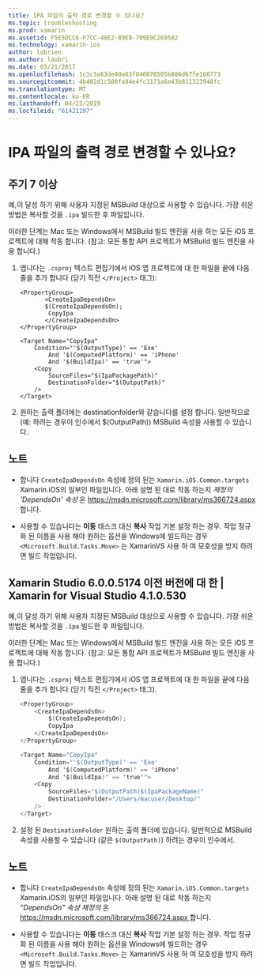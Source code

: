 ```yaml
---
title: IPA 파일의 출력 경로 변경할 수 있나요?
ms.topic: troubleshooting
ms.prod: xamarin
ms.assetid: F5E5DCC6-F7CC-48E2-89E8-709E9C269502
ms.technology: xamarin-ios
author: lobrien
ms.author: laobri
ms.date: 03/21/2017
ms.openlocfilehash: 1c3c3a63de40a63f040870505b086d67fe160773
ms.sourcegitcommit: 4b402d1c508fa84e4fc3171a6e43b811323948fc
ms.translationtype: MT
ms.contentlocale: ko-KR
ms.lasthandoff: 04/23/2019
ms.locfileid: "61421197"
---
```

# <a name="can-i-change-the-output-path-of-the-ipa-file"></a>IPA 파일의 출력 경로 변경할 수 있나요?

## <a name="for-cycle-7-and-higher"></a>주기 7 이상
예,이 달성 하기 위해 사용자 지정된 MSBuild 대상으로 사용할 수 있습니다. 가장 쉬운 방법은 복사할 것을 `.ipa` 빌드한 후 파일입니다.

이러한 단계는 Mac 또는 Windows에서 MSBuild 빌드 엔진을 사용 하는 모든 iOS 프로젝트에 대해 작동 합니다. (참고: 모든 통합 API 프로젝트가 MSBuild 빌드 엔진을 사용 합니다.)

1. 엽니다는 `.csproj` 텍스트 편집기에서 iOS 앱 프로젝트에 대 한 파일을 끝에 다음 줄을 추가 합니다 (닫기 직전 `</Project>` 태그):
    
    ```
    <PropertyGroup>
           <CreateIpaDependsOn>
           $(CreateIpaDependsOn);
            CopyIpa
           </CreateIpaDependsOn>
    </PropertyGroup>
    
    <Target Name="CopyIpa"
        Condition="'$(OutputType)' == 'Exe'
            And '$(ComputedPlatform)' == 'iPhone'
            And '$(BuildIpa)' == 'true'">
        <Copy
            SourceFiles="$(IpaPackagePath)"
            DestinationFolder="$(OutputPath)"
        />
    </Target>
    ```

2. 원하는 출력 폴더에는 destinationfolder와 같습니다를 설정 합니다. 일반적으로 (예: 하려는 경우이 인수에서 $(OutputPath)) MSBuild 속성을 사용할 수 있습니다.

## <a name="notes"></a>노트
- 합니다 `CreateIpaDependsOn` 속성에 정의 된는 `Xamarin.iOS.Common.targets` Xamarin.iOS의 일부인 파일입니다. 아래 설명 된 대로 작동 하는지 *재정의 'DependsOn' 속성* 온 [ https://msdn.microsoft.com/library/ms366724.aspx ](https://msdn.microsoft.com/library/ms366724.aspx)합니다.

- 사용할 수 있습니다는 **이동** 태스크 대신 **복사** 작업 기본 설정 하는 경우. 작업 정규화 된 이름을 사용 해야 원하는 옵션을 Windows에 빌드하는 경우 `<Microsoft.Build.Tasks.Move>` 는 XamarinVS 사용 하 여 모호성을 방지 하려면 빌드 작업입니다.

## <a name="for-versions-before-xamarin-studio-6005174--xamarin-for-visual-studio-410530"></a>Xamarin Studio 6.0.0.5174 이전 버전에 대 한 | Xamarin for Visual Studio 4.1.0.530

예,이 달성 하기 위해 사용자 지정된 MSBuild 대상으로 사용할 수 있습니다. 가장 쉬운 방법은 복사할 것을 `.ipa` 빌드한 후 파일입니다.

이러한 단계는 Mac 또는 Windows에서 MSBuild 빌드 엔진을 사용 하는 모든 iOS 프로젝트에 대해 작동 합니다. (참고: 모든 통합 API 프로젝트가 MSBuild 빌드 엔진을 사용 합니다.)

1. 엽니다는 `.csproj` 텍스트 편집기에서 iOS 앱 프로젝트에 대 한 파일을 끝에 다음 줄을 추가 합니다 (닫기 직전 `</Project>` 태그).

    ```csharp
    <PropertyGroup>
        <CreateIpaDependsOn>
            $(CreateIpaDependsOn);
            CopyIpa
        </CreateIpaDependsOn>
    </PropertyGroup>
    
    <Target Name="CopyIpa"
        Condition="'$(OutputType)' == 'Exe'
            And '$(ComputedPlatform)' == 'iPhone'
            And '$(BuildIpa)' == 'true'">
        <Copy
            SourceFiles="$(OutputPath)$(IpaPackageName)"
            DestinationFolder="/Users/macuser/Desktop/"
        />
    </Target>
    ```

2. 설정 된 `DestinationFolder` 원하는 출력 폴더에 있습니다. 일반적으로 MSBuild 속성을 사용할 수 있습니다 (같은 `$(OutputPath)`) 하려는 경우이 인수에서.

## <a name="notes"></a>노트
- 합니다 `CreateIpaDependsOn` 속성에 정의 된는 `Xamarin.iOS.Common.targets` Xamarin.iOS의 일부인 파일입니다. 아래 설명 된 대로 작동 하는지 *"DependsOn" 속성 재정의* 온 [ https://msdn.microsoft.com/library/ms366724.aspx ](https://msdn.microsoft.com/library/ms366724.aspx)합니다.

- 사용할 수 있습니다는 **이동** 태스크 대신 **복사** 작업 기본 설정 하는 경우. 작업 정규화 된 이름을 사용 해야 원하는 옵션을 Windows에 빌드하는 경우 `<Microsoft.Build.Tasks.Move>` 는 XamarinVS 사용 하 여 모호성을 방지 하려면 빌드 작업입니다.
